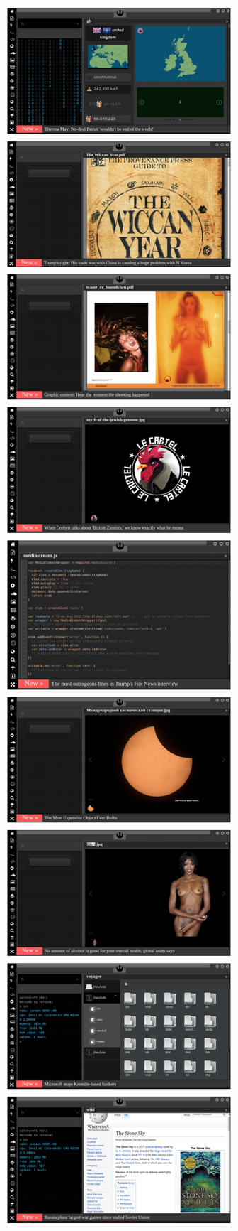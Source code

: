 
[![Image](brexit.png)](https://www.pornhub.com/view_video.php?viewkey=ph5daf2b0666260)
<!--
bkz isteyene babalı kızlı tecavüz  haber link full rar arşiv  satarım kankağ
bkz efenim değmesin sıcak linğğğ babalı tecavüz haberi efenim sıraya geçelim
bkz izmirde boşanmak istemeyen karısını bıçaklayıp götten siken türk link burda tıklağlaım 
bzk çorumnda kaynının götüne bisiklet sokan adam tıklayalım link burda
bkz sakaryada oğlunun pipisini kesen adam link burada izleyelim efenim
bkz baldızına arkadan dayayıp dayamadım diyen adam izleyelim efenim link burda tıklağ izleğ irdeleğ
bkz baldızını sikip baldan datlıydı dayanamadım diyen baba link burda izleyelim efenim
bkz kaynını iki kere sikip sikmedim kucağıma oturdu diyen baba
bkz esra erolda kıza takma yarrak götüren türk
bkz evlenirsek seni günde beş posta sikerim diyen baba
https://eksisozluk.com/abddeki-evlilik-programina-konuk-olan-turk--6522673?a=popular bkz türk oğlu türk
https://www.uludagsozluk.com/k/k%C4%B1z%C4%B1na-tecav%C3%BCz-edip-engelli-birine-y%C4%B1kan-baba/ hehehehe
https://eksisozluk.com/oz-kizini-iki-defa-hamile-birakan-adam--6521882?a=popular bkz ben
bkz kızının sikip sikmedim diyen baba
bkz ahlak bekçiliği maaşları yatmamış diyen ekşici
bkz baldızını sikerken ekşcilere yakalanan adam
bkz ahlak bekçiliği maaşları
bkz babasına sakso çeken kız
bkz baldız baldan tatlıdır diyen adam
bkz üyey babasıyla gizli sikişen kızlar
bkz bütün mahalle tren yaparken izleyen adam
bkz kaynın götten sikip suçu kayınçosuna atan adam
bkz karısının götten sikip size ne lan diyen ahlaksız adam
bkz kaynanasını götten sikip size ne lan diyen adam
bkz kızını götten sikip ekşicileri de böyle sikecem diyen baba
https://www.uludagsozluk.com/k/k%C4%B1z%C4%B1na-tecav%C3%BCz-edip-engelli-birine-y%C4%B1kan-baba/
bkz kamalcıların erkek le kadın arasına girme merakı
bkz bünevver karabulutun cem gafammı gestiyse benimkini kesti size ne amın sıçtıkları demesi
bkz bünevver karabulutun cem karabuluta attığı meşajlar
bkz ak boyların uplamadığı başlıklar
bkz bünevver karabulut cinayetini ısr perdesini koruması
bkz ölülere girmenin daha zevkli olması
bkz bünevver karabuluta girmek özgecan aslana girmemek
bzk futbolcuya entry girerkene göt parmaklamak
bkz mustafa amık doğana entry girerkene ciddileşmek
bkz ölülere entry girerekene heycanlanmak nekrofili olmak
bkz müge amlı vs tangır budundan doğan
bkz bünevver karabulutun cem gafamı gestiyse benimkini kesti size ne demesi
bkz irdelenmesi gereken isimler pedofili nekrofili cinayetler sır perdeleri olması
https://www.uludagsozluk.com/k/murat-a%C4%9F%C4%B1rel-bar%C4%B1%C5%9F-pehlivan-bar%C4%B1%C5%9F-terko%C4%9Flu/&w=bg
https://www.uludagsozluk.com/k/nadira-kadirova/&w=gd bkz münnevver karabulut cinayeti sır perdesi -->

![Image](wiccanyear.png)

[![Image](hearthemoment.png)](http://www.taschen-transfer.com/media/downloads/teaser_ce_buendchen.pdf)

[![Image](myth-of-the-jewish-genome.png)](https://www.merriam-webster.com/dictionary/chromatic)

![Image](mediasource.png)

![Image](ISS.png)

[![Image](完璧.png)](https://www.ibm.com/developerworks/jp/aix/library/au-errnovariable/index.html)

![Image](voyager.png)

![Image](stone-sky.png)


